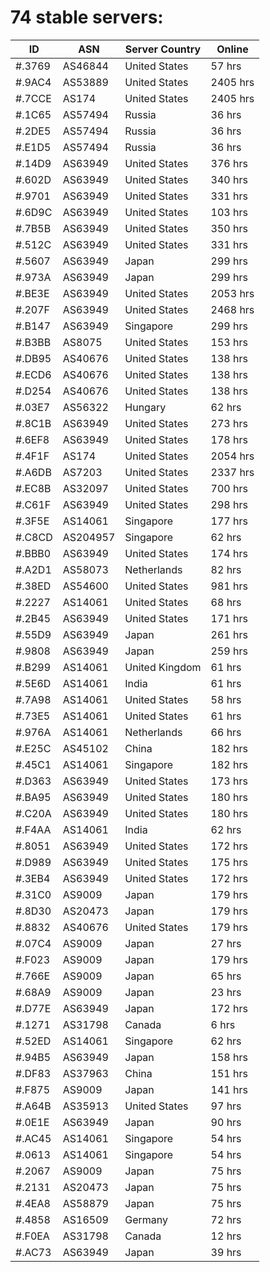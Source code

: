 # 74 stable servers:

| ID | ASN | Server Country | Online |
| ------ | ------ | ------ | ------ |
| #.3769 | AS46844 | United States | 57 hrs |
| #.9AC4 | AS53889 | United States | 2405 hrs |
| #.7CCE | AS174 | United States | 2405 hrs |
| #.1C65 | AS57494 | Russia | 36 hrs |
| #.2DE5 | AS57494 | Russia | 36 hrs |
| #.E1D5 | AS57494 | Russia | 36 hrs |
| #.14D9 | AS63949 | United States | 376 hrs |
| #.602D | AS63949 | United States | 340 hrs |
| #.9701 | AS63949 | United States | 331 hrs |
| #.6D9C | AS63949 | United States | 103 hrs |
| #.7B5B | AS63949 | United States | 350 hrs |
| #.512C | AS63949 | United States | 331 hrs |
| #.5607 | AS63949 | Japan | 299 hrs |
| #.973A | AS63949 | Japan | 299 hrs |
| #.BE3E | AS63949 | United States | 2053 hrs |
| #.207F | AS63949 | United States | 2468 hrs |
| #.B147 | AS63949 | Singapore | 299 hrs |
| #.B3BB | AS8075 | United States | 153 hrs |
| #.DB95 | AS40676 | United States | 138 hrs |
| #.ECD6 | AS40676 | United States | 138 hrs |
| #.D254 | AS40676 | United States | 138 hrs |
| #.03E7 | AS56322 | Hungary | 62 hrs |
| #.8C1B | AS63949 | United States | 273 hrs |
| #.6EF8 | AS63949 | United States | 178 hrs |
| #.4F1F | AS174 | United States | 2054 hrs |
| #.A6DB | AS7203 | United States | 2337 hrs |
| #.EC8B | AS32097 | United States | 700 hrs |
| #.C61F | AS63949 | United States | 298 hrs |
| #.3F5E | AS14061 | Singapore | 177 hrs |
| #.C8CD | AS204957 | Singapore | 62 hrs |
| #.BBB0 | AS63949 | United States | 174 hrs |
| #.A2D1 | AS58073 | Netherlands | 82 hrs |
| #.38ED | AS54600 | United States | 981 hrs |
| #.2227 | AS14061 | United States | 68 hrs |
| #.2B45 | AS63949 | United States | 171 hrs |
| #.55D9 | AS63949 | Japan | 261 hrs |
| #.9808 | AS63949 | Japan | 259 hrs |
| #.B299 | AS14061 | United Kingdom | 61 hrs |
| #.5E6D | AS14061 | India | 61 hrs |
| #.7A98 | AS14061 | United States | 58 hrs |
| #.73E5 | AS14061 | United States | 61 hrs |
| #.976A | AS14061 | Netherlands | 66 hrs |
| #.E25C | AS45102 | China | 182 hrs |
| #.45C1 | AS14061 | Singapore | 182 hrs |
| #.D363 | AS63949 | United States | 173 hrs |
| #.BA95 | AS63949 | United States | 180 hrs |
| #.C20A | AS63949 | United States | 180 hrs |
| #.F4AA | AS14061 | India | 62 hrs |
| #.8051 | AS63949 | United States | 172 hrs |
| #.D989 | AS63949 | United States | 175 hrs |
| #.3EB4 | AS63949 | United States | 172 hrs |
| #.31C0 | AS9009 | Japan | 179 hrs |
| #.8D30 | AS20473 | Japan | 179 hrs |
| #.8832 | AS40676 | United States | 179 hrs |
| #.07C4 | AS9009 | Japan | 27 hrs |
| #.F023 | AS9009 | Japan | 179 hrs |
| #.766E | AS9009 | Japan | 65 hrs |
| #.68A9 | AS9009 | Japan | 23 hrs |
| #.D77E | AS63949 | Japan | 172 hrs |
| #.1271 | AS31798 | Canada | 6 hrs |
| #.52ED | AS14061 | Singapore | 62 hrs |
| #.94B5 | AS63949 | Japan | 158 hrs |
| #.DF83 | AS37963 | China | 151 hrs |
| #.F875 | AS9009 | Japan | 141 hrs |
| #.A64B | AS35913 | United States | 97 hrs |
| #.0E1E | AS63949 | Japan | 90 hrs |
| #.AC45 | AS14061 | Singapore | 54 hrs |
| #.0613 | AS14061 | Singapore | 54 hrs |
| #.2067 | AS9009 | Japan | 75 hrs |
| #.2131 | AS20473 | Japan | 75 hrs |
| #.4EA8 | AS58879 | Japan | 75 hrs |
| #.4858 | AS16509 | Germany | 72 hrs |
| #.F0EA | AS31798 | Canada | 12 hrs |
| #.AC73 | AS63949 | Japan | 39 hrs |

